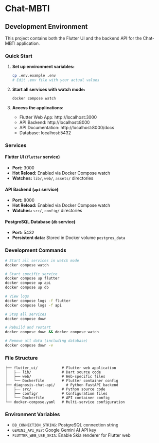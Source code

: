 # Chat-MBTI

## Development Environment

This project contains both the Flutter UI and the backend API for the Chat-MBTI application.

### Quick Start

1. **Set up environment variables:**

   ```bash
   cp .env.example .env
   # Edit .env file with your actual values
   ```

2. **Start all services with watch mode:**

   ```bash
   docker compose watch
   ```

3. **Access the applications:**
   - Flutter Web App: http://localhost:3000
   - API Backend: http://localhost:8000
   - API Documentation: http://localhost:8000/docs
   - Database: localhost:5432

### Services

#### Flutter UI (`flutter` service)

- **Port:** 3000
- **Hot Reload:** Enabled via Docker Compose watch
- **Watches:** `lib/`, `web/`, `assets/` directories

#### API Backend (`api` service)

- **Port:** 8000
- **Hot Reload:** Enabled via Docker Compose watch
- **Watches:** `src/`, `config/` directories

#### PostgreSQL Database (`db` service)

- **Port:** 5432
- **Persistent data:** Stored in Docker volume `postgres_data`

### Development Commands

```bash
# Start all services in watch mode
docker compose watch

# Start specific service
docker compose up flutter
docker compose up api
docker compose up db

# View logs
docker compose logs -f flutter
docker compose logs -f api

# Stop all services
docker compose down

# Rebuild and restart
docker compose down && docker compose watch

# Remove all data (including database)
docker compose down -v
```

### File Structure

```
├── flutter_ui/           # Flutter web application
│   ├── lib/              # Dart source code
│   ├── web/              # Web-specific files
│   └── Dockerfile        # Flutter container config
├── diagnosis-chat-api/     # Python FastAPI backend
│   ├── src/              # Python source code
│   ├── config/           # Configuration files
│   └── Dockerfile        # API container config
└── docker-compose.yaml   # Multi-service configuration
```

### Environment Variables

- `DB_CONNECTION_STRING`: PostgreSQL connection string
- `GEMINI_API_KEY`: Google Gemini AI API key
- `FLUTTER_WEB_USE_SKIA`: Enable Skia renderer for Flutter web
